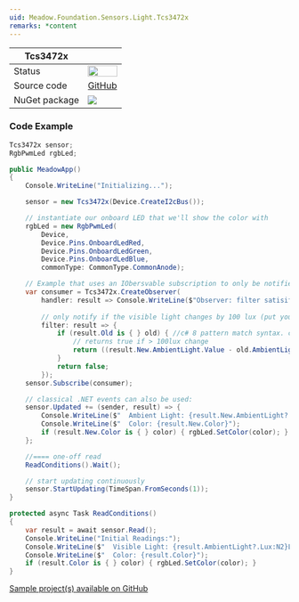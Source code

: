 ```yaml
---
uid: Meadow.Foundation.Sensors.Light.Tcs3472x
remarks: *content
---
```


| Tcs3472x | |
|--------|--------|
| Status | <img src="https://img.shields.io/badge/InProgress-yellow" style="width: auto; height: -webkit-fill-available;" /> |
| Source code | [GitHub](https://github.com/WildernessLabs/Meadow.Foundation/tree/master/Source/Meadow.Foundation.Peripherals/Sensors.Light.Tcs3472x) |
| NuGet package | <a href="https://www.nuget.org/packages/Meadow.Foundation.Sensors.Light.Tcs3472x/" target="_blank"><img src="https://img.shields.io/nuget/v/Meadow.Foundation.Sensors.Light.Tcs3472x.svg?label=Meadow.Foundation.Sensors.Light.Tcs3472x" /></a> |

### Code Example

```csharp
Tcs3472x sensor;
RgbPwmLed rgbLed;

public MeadowApp()
{
    Console.WriteLine("Initializing...");

    sensor = new Tcs3472x(Device.CreateI2cBus());

    // instantiate our onboard LED that we'll show the color with
    rgbLed = new RgbPwmLed(
        Device,
        Device.Pins.OnboardLedRed,
        Device.Pins.OnboardLedGreen,
        Device.Pins.OnboardLedBlue,
        commonType: CommonType.CommonAnode);

    // Example that uses an IObersvable subscription to only be notified when the filter is satisfied
    var consumer = Tcs3472x.CreateObserver(
        handler: result => Console.WriteLine($"Observer: filter satisifed: {result.New.AmbientLight?.Lux:N2}Lux, old: {result.Old?.AmbientLight?.Lux:N2}Lux"),
        
        // only notify if the visible light changes by 100 lux (put your hand over the sensor to trigger)
        filter: result => {
            if (result.Old is { } old) { //c# 8 pattern match syntax. checks for !null and assigns var.
                // returns true if > 100lux change
                return ((result.New.AmbientLight.Value - old.AmbientLight.Value).Abs().Lux > 100);
            }
            return false;
        });
    sensor.Subscribe(consumer);

    // classical .NET events can also be used:
    sensor.Updated += (sender, result) => {
        Console.WriteLine($"  Ambient Light: {result.New.AmbientLight?.Lux:N2}Lux");
        Console.WriteLine($"  Color: {result.New.Color}");
        if (result.New.Color is { } color) { rgbLed.SetColor(color); }
    };

    //==== one-off read
    ReadConditions().Wait();

    // start updating continuously
    sensor.StartUpdating(TimeSpan.FromSeconds(1));
}

protected async Task ReadConditions()
{
    var result = await sensor.Read();
    Console.WriteLine("Initial Readings:");
    Console.WriteLine($"  Visible Light: {result.AmbientLight?.Lux:N2}Lux");
    Console.WriteLine($"  Color: {result.Color}");
    if (result.Color is { } color) { rgbLed.SetColor(color); }
}

```

[Sample project(s) available on GitHub](https://github.com/WildernessLabs/Meadow.Foundation/tree/master/Source/Meadow.Foundation.Peripherals/Sensors.Light.Tcs3472x/Samples/Sensors.Light.Tcs3472x_Sample)

